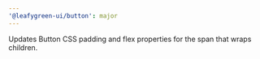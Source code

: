 ```yaml
---
'@leafygreen-ui/button': major
---
```


Updates Button CSS padding and flex properties for the span that wraps children.
